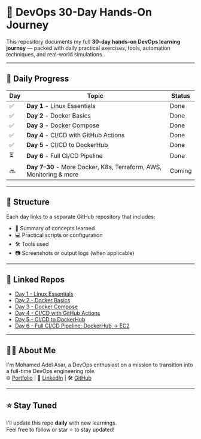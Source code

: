 # 🚀 DevOps 30-Day Hands-On Journey

This repository documents my full **30-day hands-on DevOps learning journey** — packed with daily practical exercises, tools, automation techniques, and real-world simulations.

---

## 📅 Daily Progress

| Day | Topic                                      | Status |
|-----|--------------------------------------------|--------|
| ✅  | **Day 1** - Linux Essentials                | Done   |
| ✅  | **Day 2** - Docker Basics                   | Done   |
| ✅  | **Day 3** - Docker Compose                  | Done   |
| ✅  | **Day 4** - CI/CD with GitHub Actions       | Done   |
| ✅  | **Day 5** - CI/CD to DockerHub              | Done   |
| ⏳  | **Day 6** - Full CI/CD Pipeline             | Done   |
| 🔜  | **Day 7–30** - More Docker, K8s, Terraform, AWS, Monitoring & more | Coming |

---

## 📂 Structure

Each day links to a separate GitHub repository that includes:

- 🧠 Summary of concepts learned
- 💻 Practical scripts or configuration
- 🛠️ Tools used
- 📷 Screenshots or output logs (when applicable)

---

## 🔗 Linked Repos

- [Day 1 - Linux Essentials](https://github.com/mohamedadel-devops/day1-linux-and-git-practice)
- [Day 2 - Docker Basics](https://github.com/mohamedadel-devops/day2-docker-basics)
- [Day 3 - Docker Compose](https://github.com/mohamedadel-devops/day3-docker-compose)
- [Day 4 - CI/CD with GitHub Actions](https://github.com/mohamedadel-devops/day4-github-actions-ci-cd)
- [Day 5 - CI/CD to DockerHub](https://github.com/mohamedadel-devops/day5-github-actions-dockerhub-push)
- [Day 6 - Full CI/CD Pipeline: DockerHub → EC2](https://github.com/mohamedadel-devops/day6-dockerhub-cd)
---

## 🧑‍💻 About Me

I'm Mohamed Adel Asar, a DevOps enthusiast on a mission to transition into a full-time DevOps engineering role.  
🌐 [Portfolio](https://www.devops-eng.info) | 💼 [LinkedIn](https://www.linkedin.com/in/mohamed-asar-907100370/) | 🛠️ [GitHub](https://github.com/mohamedadel-devops)

---

## ⭐ Stay Tuned

I'll update this repo **daily** with new learnings.  
Feel free to follow or star ⭐ to stay updated!

